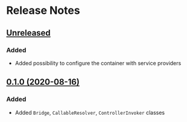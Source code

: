 # Release Notes

## [Unreleased](https://github.com/p-seven-v/illuminate-container-slim-bridge/compare/0.1.0...master)

### Added
- Added possibility to configure the container with service providers

## [0.1.0 (2020-08-16)](https://github.com/laravel/laravel/compare/v7.12.0...v7.25.0)

### Added
- Added `Bridge`, `CallableResolver`, `ControllerInvoker` classes
